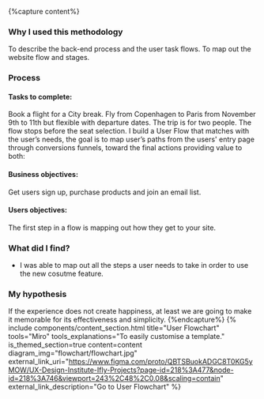 {%capture content%}
### Why I used this methodology
To describe the back-end process and the user task flows. To map out the website flow and stages.
### Process

#### Tasks to complete:
Book a flight for a City break. Fly from Copenhagen to Paris from November 9th to 11th but flexible with departure dates. The trip is for two people. The flow stops before the seat selection.
I build a User Flow that matches with the user’s needs, the goal is to map user’s paths from the users' entry page through conversions funnels, toward the final actions providing value to both:

#### Business objectives:
Get users sign up, purchase products and join an email list.

#### Users objectives:
The first step in a flow is mapping out how they get to your site.

### What did I find?
*  I was able to map out all the steps a user needs to take in
order to use the new cosutme feature. 
### My hypothesis
If the experience does not create happiness, at least we are going to make it memorable for its effectiveness and simplicity.
{%endcapture%}
{%
include components/content_section.html
title="User Flowchart"
tools="Miro"
tools_explanations="To easily customise a template."
is_themed_section=true
content=content
diagram_img="flowchart/flowchart.jpg"
external_link_uri="https://www.figma.com/proto/QBTSBuokADGC8T0KG5yMOW/UX-Design-Institute-Ifly-Projects?page-id=218%3A477&node-id=218%3A746&viewport=243%2C48%2C0.08&scaling=contain"
external_link_description="Go to User Flowchart"
%}
